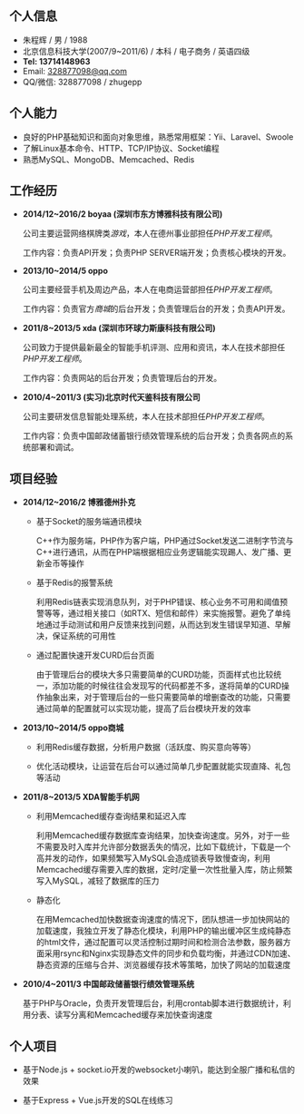 ## 个人信息

- 朱程辉 / 男 / 1988
- 北京信息科技大学(2007/9~2011/6) / 本科 / 电子商务 / 英语四级
- **Tel: 13714148963**
- Email: 328877098@qq.com
- QQ/微信: 328877098 / zhugepp

## 个人能力

- 良好的PHP基础知识和面向对象思维，熟悉常用框架：Yii、Laravel、Swoole
- 了解Linux基本命令、HTTP、TCP/IP协议、Socket编程
- 熟悉MySQL、MongoDB、Memcached、Redis

## 工作经历

- **2014/12~2016/2 boyaa (深圳市东方博雅科技有限公司)**

	公司主要运营网络棋牌类*游戏*，本人在德州事业部担任*PHP开发工程师*。
	
	工作内容：负责API开发；负责PHP SERVER端开发；负责核心模块的开发。

- **2013/10~2014/5 oppo**

	公司主要经营手机及周边产品，本人在电商运营部担任*PHP开发工程师*。

	工作内容：负责官方*商城*的后台开发；负责管理后台的开发；负责API开发。

- **2011/8~2013/5 xda (深圳市环球力斯康科技有限公司)**

	公司致力于提供最新最全的智能手机评测、应用和资讯，本人在技术部担任*PHP开发工程师*。

	工作内容：负责网站的后台开发；负责管理后台的开发。

- **2010/4~2011/3 (实习)北京时代天鉴科技有限公司**

	公司主要研发信息智能处理系统，本人在技术部担任*PHP开发工程师*。

	工作内容：负责中国邮政储蓄银行绩效管理系统的后台开发；负责各网点的系统部署和调试。

## 项目经验

- **2014/12~2016/2 博雅德州扑克**

	- 基于Socket的服务端通讯模块

		C++作为服务端，PHP作为客户端，PHP通过Socket发送二进制字节流与C++进行通讯，从而在PHP端根据相应业务逻辑能实现踢人、发广播、更新金币等操作

	- 基于Redis的报警系统

		利用Redis链表实现消息队列，对于PHP错误、核心业务不可用和阈值预警等等，通过相关接口（如RTX、短信和邮件）来实施报警。避免了单纯地通过手动测试和用户反馈来找到问题，从而达到发生错误早知道、早解决，保证系统的可用性

	- 通过配置快速开发CURD后台页面

		由于管理后台的模块大多只需要简单的CURD功能，页面样式也比较统一，添加功能的时候往往会发现写的代码都差不多，遂将简单的CURD操作抽象出来，对于管理后台的一些只需要简单的增删查改的功能，只需要通过简单的配置就可以实现功能，提高了后台模块开发的效率

- **2013/10~2014/5 oppo商城**

	- 利用Redis缓存数据，分析用户数据（活跃度、购买意向等等）
	
	- 优化活动模块，让运营在后台可以通过简单几步配置就能实现直降、礼包等活动

- **2011/8~2013/5 XDA智能手机网**

	- 利用Memcached缓存查询结果和延迟入库

		利用Memcached缓存数据库查询结果，加快查询速度。另外，对于一些不需要及时入库并允许部分数据丢失的情况，比如下载统计，下载是一个高并发的动作，如果频繁写入MySQL会造成锁表导致慢查询，利用Memcached缓存需要入库的数据，定时/定量一次性批量入库，防止频繁写入MySQL，减轻了数据库的压力

	- 静态化

		在用Memcached加快数据查询速度的情况下，团队想进一步加快网站的加载速度，我独立开发了静态化模块，利用PHP的输出缓冲区生成纯静态的html文件，通过配置可以灵活控制过期时间和检测合法参数，服务器方面采用rsync和Nginx实现静态文件的同步和负载均衡，并通过CDN加速、静态资源的压缩与合并、浏览器缓存技术等策略，加快了网站的加载速度

- **2010/4~2011/3 中国邮政储蓄银行绩效管理系统**

	基于PHP与Oracle，负责开发管理后台，利用crontab脚本进行数据统计，利用分表、读写分离和Memcached缓存来加快查询速度

## 个人项目

- 基于Node.js + socket.io开发的websocket小喇叭，能达到全服广播和私信的效果

- 基于Express + Vue.js开发的SQL在线练习